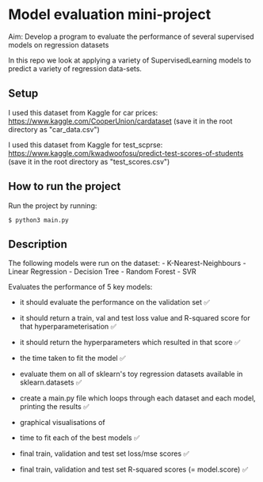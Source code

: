 
# Model evaluation mini-project  
Aim: Develop a program to evaluate the performance of several supervised models on regression datasets  

In this repo we look at applying a variety of SupervisedLearning models to predict a variety of regression data-sets.  

## Setup
I used this dataset from Kaggle for car prices:
https://www.kaggle.com/CooperUnion/cardataset
(save it in the root directory as "car_data.csv")

I used this dataset from Kaggle for test_scprse:
https://www.kaggle.com/kwadwoofosu/predict-test-scores-of-students
(save it in the root directory as "test_scores.csv")

## How to run the project
Run the project by running:
```
$ python3 main.py
```


## Description

The following models were run on the dataset:
    - K-Nearest-Neighbours
    - Linear Regression
    - Decision Tree
    - Random Forest
    - SVR

Evaluates the performance of 5 key models:
- it should evaluate the performance on the validation set ✅
- it should return a train, val and test loss value and R-squared score for that hyperparameterisation ✅
- it should return the hyperparameters which resulted in that score ✅
- the time taken to fit the model ✅
- evaluate them on all of sklearn's toy regression datasets available in sklearn.datasets ✅

- create a main.py file which loops through each dataset and each model, printing the results ✅

- graphical visualisations of
- time to fit each of the best models ✅
- final train, validation and test set loss/mse scores ✅
- final train, validation and test set R-squared scores (= model.score) ✅

